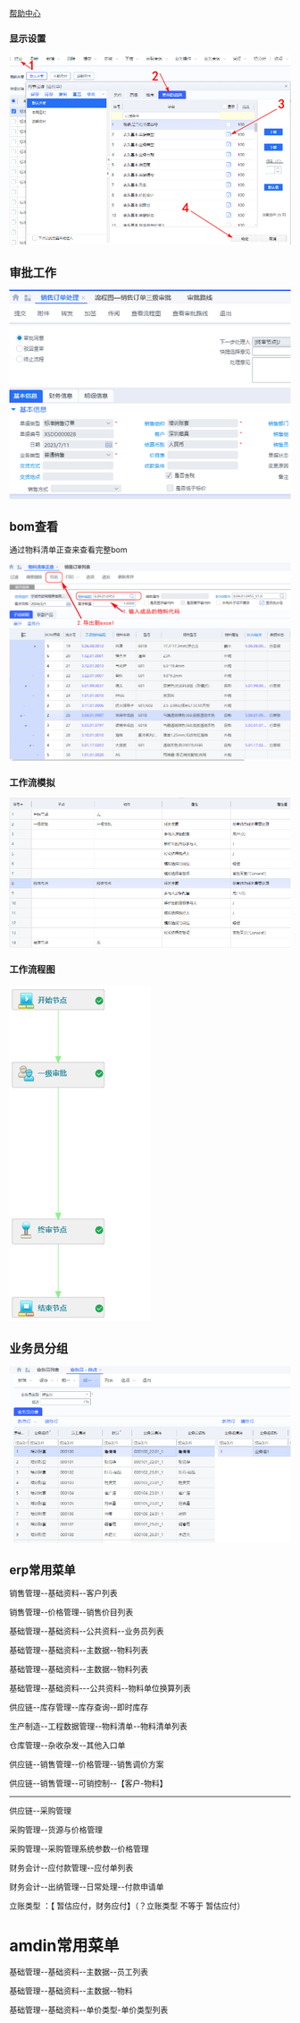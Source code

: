 

[帮助中心](https://vip.kingdee.com/knowledge/atlas?productLineId=1&lang=zh-CN#98)



### 显示设置

![显示隐藏列](./常用设置-img/显示隐藏列.png)





## 审批工作

![审批0](./常用设置-img/审批0.png)



## bom查看

通过物料清单正查来查看完整bom

![](./常用设置-img/bom查看.png)







### 工作流模拟

![模拟测试工作审批](./常用设置-img/模拟测试工作审批.png)

### 工作流程图

![模拟测试工作审批-图](./常用设置-img/模拟测试工作审批-图.png)

## 业务员分组



<img src="./常用设置-img/业务员分组.png" alt="业务员分组" style="zoom:100%;" />







## erp常用菜单

销售管理--基础资料--客户列表

销售管理--价格管理--销售价目列表

基础管理--基础资料--公共资料--业务员列表

基础管理--基础资料--主数据--物料列表

基础管理--基础资料--主数据--物料列表

基础管理--基础资料---公共资料--物料单位换算列表

供应链--库存管理--库存查询--即时库存

生产制造--工程数据管理--物料清单--物料清单列表

仓库管理--杂收杂发--其他入口单

供应链--销售管理--价格管理--销售调价方案

供应链--销售管理--可销控制--【客户-物料】

----

供应链--采购管理

采购管理--货源与价格管理

采购管理--采购管理系统参数--价格管理

财务会计--应付款管理--应付单列表

财务会计--出纳管理--日常处理--付款申请单

立账类型 ：【 暂估应付，财务应付】（？立账类型 不等于 暂估应付）





# amdin常用菜单

基础管理--基础资料--主数据--员工列表

基础管理--基础资料--主数据--物料

基础管理--基础资料--单价类型-单价类型列表

